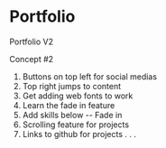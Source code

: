 # Portfolio
Portfolio V2

Concept #2

  1. Buttons on top left for social medias
  2. Top right jumps to content
  3. Get adding web fonts to work
  4. Learn the fade in feature
  5. Add skills below -- Fade in
  6. Scrolling feature for projects
  7. Links to github for projects
  .
  .
  .
  
  
